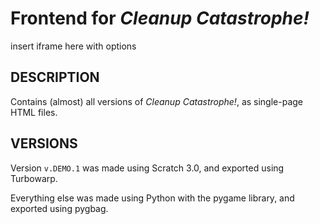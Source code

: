 # Frontend for _Cleanup Catastrophe!_
insert iframe here with options

## DESCRIPTION
Contains (almost) all versions of _Cleanup Catastrophe!_, as single-page HTML files.

## VERSIONS
Version `v.DEMO.1` was made using Scratch 3.0, and exported using Turbowarp.

Everything else was made using Python with the pygame library, and exported using pygbag.

<script>
  document.getElementsByClassName('container-lg px-3 my-5 markdown-body')[0].removeChild(document.getElementsByTagName('h1')[0]);
</script>
